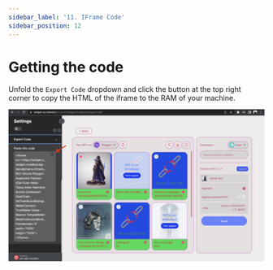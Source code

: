 ```yaml
---
sidebar_label: '11. IFrame Code'
sidebar_position: 12
---
```


# Getting the code

Unfold the `Export Code` dropdown and click the button at the top right corner to copy the HTML of the iframe to the RAM of your machine.

![iframe](../static/img/../../../static/img/widget/15.png)